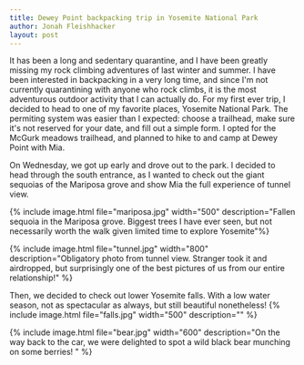```yaml
---
title: Dewey Point backpacking trip in Yosemite National Park
author: Jonah Fleishhacker
layout: post
---
```


It has been a long and sedentary quarantine, and I have been greatly missing my rock climbing adventures of last winter and summer.
I have been interested in backpacking in a very long time, and since I'm not currently quarantining with anyone who rock climbs,
it is the most adventurous outdoor activity that I can actually do. For my first ever trip, I decided to head to one of my favorite
places, Yosemite National Park. The permiting system was easier than I expected: choose a trailhead, make sure it's not reserved for
your date, and fill out a simple form. I opted for the McGurk meadows trailhead, and planned to hike to and camp at Dewey Point with Mia.

On Wednesday, we got up early and drove out to the park. I decided to head through the south entrance, as I wanted to check out the giant
sequoias of the Mariposa grove and show Mia the full experience of tunnel view. 

{% include image.html file="mariposa.jpg" width="500" description="Fallen sequoia in the Mariposa grove. Biggest trees I have ever seen, but
not necessarily worth the walk given limited time to explore Yosemite"%}

{% include image.html file="tunnel.jpg" width="800" description="Obligatory photo from tunnel view. Stranger took it and airdropped, but surprisingly
one of the best pictures of us from our entire relationship!" %}

Then, we decided to check out lower Yosemite falls. With a low water season, not as spectacular as always, but still beautiful nonetheless!
{% include image.html file="falls.jpg" width="500" description="" %}

{% include image.html file="bear.jpg" width="600" description="On the way back to the car, we were delighted to spot a wild black bear munching on some berries!
" %}